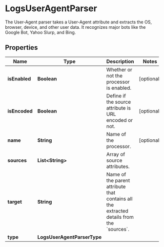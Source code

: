 

# LogsUserAgentParser

The User-Agent parser takes a User-Agent attribute and extracts the OS, browser, device, and other user data. It recognizes major bots like the Google Bot, Yahoo Slurp, and Bing.
## Properties

Name | Type | Description | Notes
------------ | ------------- | ------------- | -------------
**isEnabled** | **Boolean** | Whether or not the processor is enabled. |  [optional]
**isEncoded** | **Boolean** | Define if the source attribute is URL encoded or not. |  [optional]
**name** | **String** | Name of the processor. |  [optional]
**sources** | **List&lt;String&gt;** | Array of source attributes. | 
**target** | **String** | Name of the parent attribute that contains all the extracted details from the &#x60;sources&#x60;. | 
**type** | **LogsUserAgentParserType** |  | 




